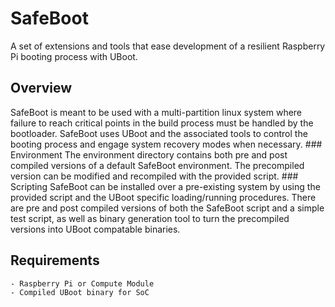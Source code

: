 # SafeBoot
A set of extensions and tools that ease development of a resilient Raspberry Pi booting process with UBoot.

## Overview
SafeBoot is meant to be used with a multi-partition linux system where failure to reach critical points in the build process must be handled by the bootloader. SafeBoot uses UBoot and the associated tools to control the booting process and engage system recovery modes when necessary.
    ### Environment
    The environment directory contains both pre and post compiled versions of a default SafeBoot environment. The precompiled version can be modified and recompiled with the provided script.
    ### Scripting
    SafeBoot can be installed over a pre-existing system by using the provided script and the UBoot specific loading/running procedures. There are pre and post compiled versions of both the SafeBoot script and a simple test script, as well as binary generation tool to turn the precompiled versions into UBoot compatable binaries.

## Requirements
    - Raspberry Pi or Compute Module
    - Compiled UBoot binary for SoC


